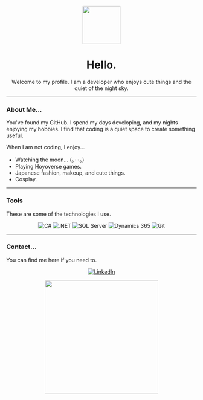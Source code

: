 <p align="center">
  <img src="https://i.imgur.com/DjyJwnn.gif" width="100" />
</p>
 <h1 align="center">Hello.</h1>
<p align="center">Welcome to my profile. I am a developer who enjoys cute things and the quiet of the night sky.</p>

---

### About Me...
You've found my GitHub. I spend my days developing, and my nights enjoying my hobbies. I find that coding is a quiet space to create something useful.

When I am not coding, I enjoy...

* Watching the moon... (｡･･｡)
* Playing Hoyoverse games.
* Japanese fashion, makeup, and cute things.
* Cosplay.

---

### Tools
These are some of the technologies I use.

<p align="center">
  <img src="https://img.shields.io/badge/c%23-%239B59B6?style=for-the-badge&logo=c-sharp&logoColor=white" alt="C#"/>
  <img src="https://img.shields.io/badge/.NET-8E44AD?style=for-the-badge&logo=dotnet&logoColor=white" alt=".NET"/>
  <img src="https://img.shields.io/badge/Microsoft_SQL_Server-C0392B?style=for-the-badge&logo=microsoft-sql-server&logoColor=white" alt="SQL Server"/>
  <img src="https://img.shields.io/badge/Dynamics_365-5D6D7E?style=for-the-badge&logo=microsoft-dynamics-365&logoColor=white" alt="Dynamics 365"/>
  <img src="https://img.shields.io/badge/git-%23F05033.svg?style=for-the-badge&logo=git&logoColor=white" alt="Git"/>
</p>

---

### Contact...
You can find me here if you need to.

<p align="center">
  <a href="YOUR_LINKEDIN_URL" target="_blank"><img src="https://img.shields.io/badge/LinkedIn-A9A9A9?style=for-the-badge&logo=linkedin&logoColor=white" alt="LinkedIn"/></a>
</p>

<p align="center">
  <img src="https://64.media.tumblr.com/15b2484a22b070404c0535a09b83b6f1/574883017a78122d-de/s540x810/685743a19b48b321855a9b8f2d6526e082878696.gif" width="300" />
</p>
